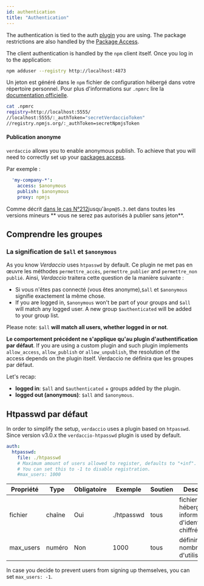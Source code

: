 ```yaml
---
id: authentication
title: "Authentication"
---
```


The authentication is tied to the auth [plugin](plugins.md) you are using. The package restrictions are also handled by the [Package Access](packages.md).

The client authentication is handled by the `npm` client itself. Once you log in to the application:

```bash
npm adduser --registry http://localhost:4873
```

Un jeton est généré dans le `npm` fichier de configuration hébergé dans votre répertoire personnel. Pour plus d'informations sur `.npmrc` lire la [documentation officielle](https://docs.npmjs.com/files/npmrc).

```bash
cat .npmrc
registry=http://localhost:5555/
//localhost:5555/:_authToken="secretVerdaccioToken"
//registry.npmjs.org/:_authToken=secretNpmjsToken
```

#### Publication anonyme

`verdaccio` allows you to enable anonymous publish. To achieve that you will need to correctly set up your [packages access](packages.md).

Par exemple :

```yaml
  'my-company-*':
    access: $anonymous
    publish: $anonymous
    proxy: npmjs
```

Comme décrit [ dans le cas N°212](https://github.com/verdaccio/verdaccio/issues/212#issuecomment-308578500)jusqu'à`npm@5.3.0`et dans toutes les versions mineurs ** vous ne serez pas autorisés à publier sans jeton**.

## Comprendre les groupes

### La signification de `$all` et `$anonymous`

As you know *Verdaccio* uses `htpasswd` by default. Ce plugin ne met pas en œuvre les méthodes `permettre_accès`, `permettre_publier` and `permettre_non publié`. Ainsi, *Verdaccio* traitera cette question de la manière suivante :

* Si vous n'êtes pas connecté (vous êtes anonyme),`$all` et `$anonymous` signifie exactement la même chose.
* If you are logged in, `$anonymous` won't be part of your groups and `$all` will match any logged user. A new group `$authenticated` will be added to your group list.

Please note: `$all` **will match all users, whether logged in or not**.

**Le comportement précédent ne s'applique qu'au plugin d'authentification par défaut**. If you are using a custom plugin and such plugin implements `allow_access`, `allow_publish` or `allow_unpublish`, the resolution of the access depends on the plugin itself. Verdaccio ne définira que les groupes par défaut.

Let's recap:

* **logged in**: `$all` and `$authenticated` + groups added by the plugin.
* **logged out (anonymous)**: `$all` and `$anonymous`.

## Htpasswd par défaut

In order to simplify the setup, `verdaccio` uses a plugin based on `htpasswd`. Since version v3.0.x the `verdaccio-htpasswd` plugin is used by default.

```yaml
auth:
  htpasswd:
    file: ./htpasswd
    # Maximum amount of users allowed to register, defaults to "+inf".
    # You can set this to -1 to disable registration.
    #max_users: 1000
```

| Propriété | Type   | Obligatoire | Exemple    | Soutien | Description                                                     |
| --------- | ------ | ----------- | ---------- | ------- | --------------------------------------------------------------- |
| fichier   | chaîne | Oui         | ./htpasswd | tous    | fichier qui héberge les informations d'identification chiffrées |
| max_users | numéro | Non         | 1000       | tous    | définir un nombre limite d'utilisateurs                         |

In case you decide to prevent users from signing up themselves, you can set `max_users: -1`.
